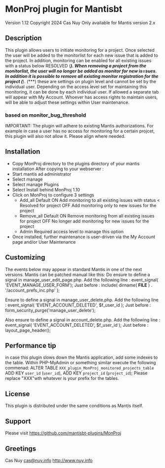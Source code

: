 
# MonProj plugin for Mantisbt

Version 1.12
Copyright 2024 Cas Nuy
Only available for Mantis version 2.x

## Description
This plugin allows users to initiate monitoring for a project. Once selected the user will be added to the monitorlist for each new issue that is added to the project.
In addition, monitoring can be enabled for all existing issues with a status below RESOLVED (***).
When removing a project from the monitorlist, the user will no longer be added as monitor for new is=sues.
In addition it is possible to remove all existing monitor registration for the project (***).
(***) these are settings on plugin level and cannot be set by the individual user.
Depending on the access level set for maintaining this monitoring, it can be done by each individual user.
If allowed a separate tab will appear with My Account.
Whoever has access rights to maintain users, will be able to adjust these settings within User maintenance.

### based on monitor_bug_threshold
IMPORTANT:
The plugin will adhere to existing Mantis authorizations.
For example in case a user has no access for monitoring for a certain projcet, this plugin will also not allow it. 
Please align where needed.

## Installation                                                                             
- Copy MonProj directory to the plugins directory of your mantis installation
After copying to your webserver :
- Start mantis ad administrator
- Select manage
- Select manage Plugins
- Select Install behind MonProj 1.10
- Click on MonProj to configure 3 settings
	- Add_all		Default ON	Add monitoring to all existing issues with status < Resolved for project 
							OFF Add monitoring only to new issues for the project
	- Remove_all	Default ON	Remove monitoring from all existing issues for project 
							OFF No longer add monitoring for new issues for the project
	- Admin			Required access level to manage this option
- Once installed, further maintenance is user-driven via the My Account page and/or User Maintenance

## Customizing
The events below may appear in standard Mantis in one of the next versions.
Mantis can be patched manual like this:
Do ensure to define a signal in manage_user_edit_page.php.
Add the following line :
	event_signal( 'EVENT_MANAGE_USER_FORM'); 
Just before :
	include( dirname( __FILE__ ) . '/account_prefs_inc.php' );

Ensure to define a signal in manage_user_delete.php.
Add the following line :
	event_signal( 'EVENT_ACCOUNT_DELETED', $f_user_id ); 
Just before :
	form_security_purge('manage_user_delete');

Also ensure to define a signal in account_delete.php.
Add the following line :
	event_signal( 'EVENT_ACCOUNT_DELETED', $f_user_id ); 
Just before :
	layout_page_header(); 
	

## Performance tip                                                                        
in case this plugin slows down the Mantis application, add some indexes to the table.
Within PHP-MyAdmin or something similar execute the following commenad:
ALTER TABLE `XXX_plugin_MonProj_monitored_projects_table`
  ADD KEY `user_id` (`user_id`),
  ADD KEY `project_id` (`project_id`);
  Please replace "XXX"wth whatever is your prefix for the tables.

## License                                                                                    
This plugin is distributed under the same conditions as Mantis itself.

## Support

Please visit https://github.com/mantisbt-plugins/MonProj


## Greetings                                                                                  
Cas Nuy 
cas@nuy.info
http://www.nuy.info

